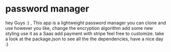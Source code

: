 # password manager
hey Guys :) , This app is a lightweight password manager you can clone and use however you like, change the encryption algorithm
add some new styling use it as a Saas add payment with stripe feel free to customize.
take a look at the package.json to see all the the dependencies, have a nice day :) 
